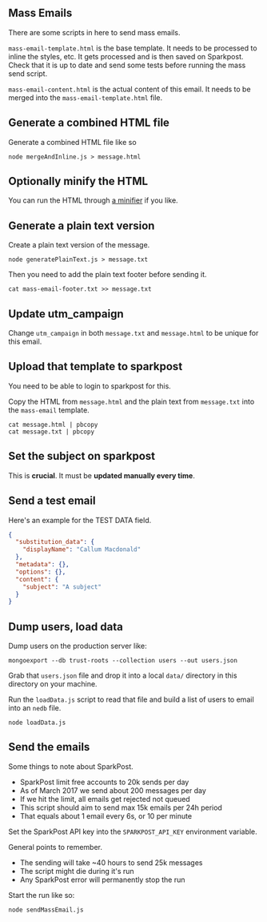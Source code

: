 Mass Emails
---

There are some scripts in here to send mass emails.

`mass-email-template.html` is the base template. It needs to be processed to
inline the styles, etc. It gets processed and is then saved on Sparkpost. Check
that it is up to date and send some tests before running the mass send script.

`mass-email-content.html` is the actual content of this email. It needs to be
merged into the `mass-email-template.html` file.

## Generate a combined HTML file

Generate a combined HTML file like so

    node mergeAndInline.js > message.html

## Optionally minify the HTML

You can run the HTML through [a
minifier](https://kangax.github.io/html-minifier/) if you like.

## Generate a plain text version

Create a plain text version of the message.

    node generatePlainText.js > message.txt

Then you need to add the plain text footer before sending it.

    cat mass-email-footer.txt >> message.txt

## Update utm_campaign

Change `utm_campaign` in both `message.txt` and `message.html` to be unique for
this email.

## Upload that template to sparkpost

You need to be able to login to sparkpost for this.

Copy the HTML from `message.html` and the plain text from `message.txt` into the
`mass-email` template.

    cat message.html | pbcopy
    cat message.txt | pbcopy

## Set the subject on sparkpost

This is **crucial**. It must be **updated manually every time**.

## Send a test email

Here's an example for the TEST DATA field.

```json
{
  "substitution_data": {
    "displayName": "Callum Macdonald"
  },
  "metadata": {},
  "options": {},
  "content": {
    "subject": "A subject"
  }
}
```

## Dump users, load data

Dump users on the production server like:

    mongoexport --db trust-roots --collection users --out users.json

Grab that `users.json` file and drop it into a local `data/` directory in this
directory on your machine.

Run the `loadData.js` script to read that file and build a list of users to
email into an `nedb` file.

    node loadData.js

## Send the emails

Some things to note about SparkPost.

* SparkPost limit free accounts to 20k sends per day
* As of March 2017 we send about 200 messages per day
* If we hit the limit, all emails get rejected not queued
* This script should aim to send max 15k emails per 24h period
* That equals about 1 email every 6s, or 10 per minute

Set the SparkPost API key into the `SPARKPOST_API_KEY` environment variable.

General points to remember.

* The sending will take ~40 hours to send 25k messages
* The script might die during it's run
* Any SparkPost error will permanently stop the run

Start the run like so:

    node sendMassEmail.js
